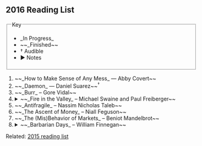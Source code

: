 ## 2016 Reading List

<fieldset class="bg-near-white">
  <legend>Key</legend>
  <ul>
    <li>_In Progress_</li>
    <li>~~_Finished~~</li>
    <li>&dagger; Audible</li>
    <li>▶ Notes</li>
  </ul>
</fieldset>

<ol>
  <li>~~_How to Make Sense of Any Mess_ — Abby Covert~~</li>

   <li>~~_Daemon_ — Daniel Suarez~~<sup>&dagger;</sup></li>

   <li>~~_Burr_ – Gore Vidal~~</li>

   <li>
      <details>
        <summary>~~_Fire in the Valley_ – Michael Swaine and Paul Freiberger~~</summary>

        <p>I often think about what I missed by not being “in tech” (or rather “in the Bay Area”) when I was a bit younger. I graduated high school in 2004, meaning that if I had my shit together I could have gotten the fuck out of Tampa and high-tailed it to the west coast just in time to be on the ground floor to something cool. I had very little idea how much location factors in to participating in the digital economy.</p>

        <p>Instead I went to college and said “fuck computers."</p>

        <p>This book isn't about the years after the first dotcom bubble, it's about an earlier time when fortunes were made just as quickly, but there was no internet to fuel the personal computer revolution. Just a bunch of hard working, often scheming, nerds and true believers making the hardware and the fabulists selling a dream of a digital future. They created a scene where there was none, and seemed to have fun doing it. They probably weren't self-aware of that the minutia of their day to day "work stuff" becoming the geeky history of how personal computers helped spawn the modern tech industry.</p>

        <p>I rarely admire or envy baby boomers, but the people and events described in this book make a clear exception to that policy.</p>

        <p>After high school, I knew I was “good” with computers—whatever that means, I'm still trying to find out— but really I just lacked the vision to understand that I could hustle my way into tech if I wanted to. I didn’t manage to do that until 2009, and only then after _deciding to_ at the end of 2008.

        <p>Recently I read the [New Yorker profile about Sam Altman][newyorker] and couldn’t help but feel the familiar hot sting of envy even thinking about the _scene_ at Stanford in 2005. Right place at the right time, the way I figure it.</p>

        <p>Like Steve Jobs and Steve Wozniack at the Homebrew Computing Club—I can’t read about that and not wish for that type of kismet in my life.</p>

        <p>This book stirs up some strong feels.</p>
   </li>

   <li>~~_Antifragile_ – Nassim Nicholas Taleb~~</li>

   <li>~~_The Ascent of Money_ – Niall Feguson~~</li>

   <li>~~_The (Mis)Behavior of Markets_ – Beniot Mandelbrot~~</li>

   <li>
      <details>
        <summary>~~_Barbarian Days_ – William Finnegan~~</summary>

        <p>I didn't grow up around surfing, despite being somewhat near the beach. The Gulf Coast is known for its calm white-sand, warm-water beaches. Not really a place for good waves. The Atlantic coast of Florida is a little better, but this is just the type of thing that's elusive for kids in the suburbs. I was lucky enough to have a mom willing to drive me an hour to the skatepark (and I still skate to this day, so it wasn't for nothing), but driving 2 or 3 hours to the opposite side of the state to try out a new board sport wasn't in the cards. Surfing was something that only happened in the fictional Saved by the Bell universe of Southern California.</p>

        <p>Continuing on a theme, this feels like another nostalgic take on a subject (and time) that passed me by. It's too late for me to commit to another brutal, dangerous hobby. My wife agrees with me.</p>

        <p>Sometimes I'm in awe of what a trip books are: it isn't my expression, but <b>the notion that you stare at a bunch of symbols on a page and experience vivid, emotional, waking hallucinations with zero physical effort or deleterious side-effects is fucking flabbergasting.</b></p>

        <p>This book places you in the water, on the board. It makes me pine for those types of memories, but I'm happy to share a sliver of the experience without getting wet.</p>
      </details>
    </li>

   <li>~~_Sapiens_ – Yuval Harari~~</li>

   <li>~~_Learning to Live Finally: The Last Interview_ – Jacques Derrida~~</li>

   <li>
     <details>
       <summary>~~_The Killing Moon_ – N.K. Jemisin~~</summary>

       <p>I bought this based on an enthusiastic employee recommendation placard at Borderlands Books in San Francisco but set it down less than a quarter of the way into it for reasons I can no longer recall. I decided to pick it up again this year and loved it.</p>

       <p>Jemisin is a creator of vivid universes: they pull you into their orbit until they envelop you completely, at which point you'll find yourself thumbing back to previous chapters scanning for the precious and minute x devices that do so well to establish an _exact_ tone and setting. There's just enough narrative white space to contrast with the hyper-detailed emotional awareness of the characters and settings so that the story is framed with elaborate societal backstory that has clear eye-line to the sequel(s). Great sci-fi recommendation.</p>

       <p>Update: also going back and listening to this now on on Audible</p>
     </details>
   </li>

  <li>~~_Dirk Gently's Holistic Detective Agency_ – Douglas Adams~~</li>

  <li>~~_Flow My Tears, the Policeman Said_ – Philip K. Dick~~</li>

  <li>~~_Cat's Cradle_ – Kurt Vonnegut~~</li>

  <li>
    <details>
      <summary>~~_American Gods_ – Neil Gaiman~~</summary>
      <p>Finally, finally got around to reading this after letting it languish on my Kindle for several years. Recommended by both my wife and best friend, I was pleased to so quickly become completely immersed in it. Gaiman creates moody settings that feel rich without going into Stephen King–levels of hyper-detail.</p>

      <p>I did have a funny note about Laura, though. Is it just me does she mostly serve as a corpse-ified version a manic pixie dreamgirl?</p>
    </details>
  </li>

  <li>
    <details>
      <summary>~~_Influx_ — Daniel Suarez~~<sup>&dagger;</sup></summary>
      <p>Yet another Daniel Suarez tech thriller that I liked. I listened to this one instead of reading it, and as if this is any sort of compliment, but it made doing the dishes and assembling IKEA furniture thoroughly enjoyable.</p>
    </details>
  </li>

  <li>
    <details>
      <summary>_The Illuminatus! Trilogy_ — Robert Shea and Robert Anton Wilson</summary>
      <p>I've read this before and I absolutely love it. Pure sci-fi zanyness with enough acid trips, talking dolphins, and fractal structure make it prime re-reading material, allowing for the slow jokes to play out with more more anticipation and certainly with more perspective to better take in the instant shifts betweens characters and timelines.</p>
    </details>
  </li>

  <li>_Kissinger: 1923-1969 The Idealist_ — Niall Ferguson</li>

  <li>~~_Brian Eno: Visual Music_ — Christopher Scoates~~</li>

  <li>~~_The Three-Body Problem_ — Cixin Liu~~</li>

  <li>~~Civilization — Niall Ferguson~~</li>

  <li>~~Inherent Vice — Thomas Pynchon~~<sup>&dagger;</sup></li>

  <li>~~7 Days In Ohio — Nathan Rabin~~</li>

  <li>_Time Travel_ — James Gleick</li>

  <li>~~Against the Gods: The Remarkable Story of Risk — Peter L. Bernstein~~</li>

  <li>_The Sovereign Individual_ — James Dale Davidson and Lord William Rees-Mogg</li>

  <li>~~_Fooled By Randomness_ — Nassim Nicholas Taleb~~</li>
  
  <li>The Black Swan — Nassim Nicholas Taleb</li>
  
  <li>~~_Superforecasting_ – Philip E. Tetlock and Dan Gardner~~</li>
</ol>

Related: [2015 reading list][1]

[1]: https://medium.com/@sambreed/2015-books-504cb79ac5c0#.f8izs5mpq
[newyorker]: http://www.newyorker.com/magazine/2016/10/10/sam-altmans-manifest-destiny
